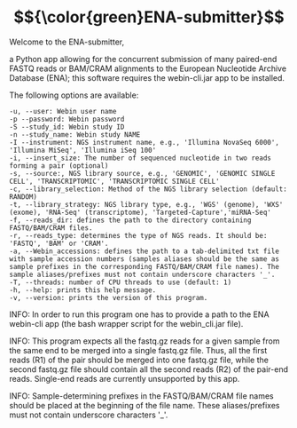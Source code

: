 # $${\color{green}ENA-submitter}$$

Welcome to the ENA-submitter,

a Python app allowing for the concurrent submission of many paired-end FASTQ reads or BAM/CRAM alignments to the European Nucleotide Archive Database (ENA); this software requires the webin-cli.jar app to be installed. 

The following options are available:

	-u, --user: Webin user name
	-p --password: Webin password
	-S --study_id: Webin study ID
	-n --study_name: Webin study NAME
	-I --instrument: NGS instrument name, e.g., 'Illumina NovaSeq 6000', 'Illumina MiSeq', 'Illumina iSeq 100'
	-i, --insert_size: The number of sequenced nucleotide in two reads forming a pair (optional)
	-s, --source:, NGS library source, e.g., 'GENOMIC', 'GENOMIC SINGLE CELL', 'TRANSCRIPTOMIC', 'TRANSCRIPTOMIC SINGLE CELL'
	-c, --library_selection: Method of the NGS library selection (default: RANDOM)
	-t, --library_strategy: NGS library type, e.g., 'WGS' (genome), 'WXS' (exome), 'RNA-Seq' (transcriptome), 'Targeted-Capture','miRNA-Seq'
	-f, --reads_dir: defines the path to the directory containing FASTQ/BAM/CRAM files.
	-r, --reads_type: determines the type of NGS reads. It should be: 'FASTQ', 'BAM' or 'CRAM'.
	-a, --Webin_accessions: defines the path to a tab-delimited txt file with sample accession numbers (samples aliases should be the same as sample prefixes in the corresponding FASTQ/BAM/CRAM file names). The sample aliases/prefixes must not contain underscore characters '_'.
	-T, --threads: number of CPU threads to use (default: 1)
	-h, --help: prints this help message.
	-v, --version: prints the version of this program.

INFO: In order to run this program one has to provide a path to the ENA webin-cli app (the bash wrapper script for the webin_cli.jar file).

INFO: This program expects all the fastq.gz reads for a given sample from the same end to be merged into a single fastq.gz file. Thus, all the first reads (R1) of the pair should be merged into one fastq.gz file, while the second fastq.gz file should contain all the second reads (R2) of the pair-end reads. Single-end reads are currently unsupported by this app.

INFO: Sample-determining prefixes in the FASTQ/BAM/CRAM file names should be placed at the beginning of the file name. These aliases/prefixes must not contain underscore characters '_'.
